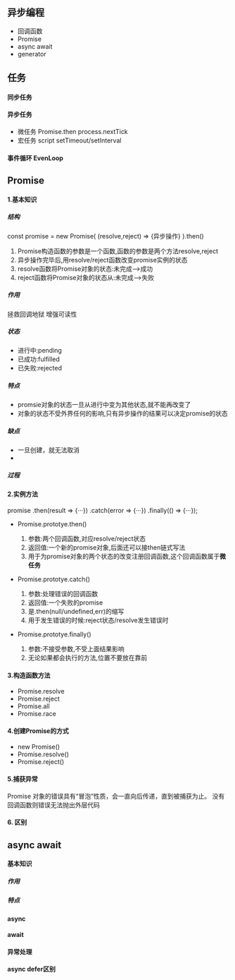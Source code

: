 ## 异步编程
- 回调函数
- Promise
- async await
- generator

## 任务
#### 同步任务

#### 异步任务
- 微任务
  Promise.then process.nextTick
- 宏任务
  script setTimeout/setInterval

#### 事件循环 EvenLoop

## Promise
#### 1.基本知识
##### 结构
const promise = new Promise( (resolve,reject) => {异步操作} ).then()
1. Promise构造函数的参数是一个函数,函数的参数是两个方法resolve,reject
2. 异步操作完毕后,用resolve/reject函数改变promise实例的状态
3. resolve函数将Promise对象的状态:未完成-->成功
4. reject函数将Promise对象的状态从:未完成-->失败

##### 作用
拯救回调地狱
增强可读性

##### 状态
- 进行中:pending
- 已成功:fulfilled
- 已失败:rejected
  
##### 特点
- promsie对象的状态一旦从进行中变为其他状态,就不能再改变了
- 对象的状态不受外界任何的影响,只有异步操作的结果可以决定promise的状态


##### 缺点
- 一旦创建，就无法取消
- 
##### 过程

#### 2.实例方法
promise
.then(result => {···})
.catch(error => {···})
.finally(() => {···});

- Promise.prototye.then()
  1. 参数:两个回调函数,对应resolve/reject状态
  2. 返回值:一个新的promise对象,后面还可以接then链式写法
  3. 用于为promise对象的两个状态的改变注册回调函数,这个回调函数属于**微任务**

- Promise.prototye.catch()
  1. 参数:处理错误的回调函数
  2. 返回值:一个失败的promise
  3. 是.then(null/undefined,err)的缩写
  4. 用于发生错误的时候:reject状态/resolve发生错误时

- Promise.prototye.finally()
  1. 参数:不接受参数,不受上面结果影响
  2. 无论如果都会执行的方法,位置不要放在靠前
  
#### 3.构造函数方法
- Promise.resolve
- Promise.reject
- Promise.all
- Promise.race

#### 4.创建Promise的方式
- new Promise()
- Promise.resolve()
- Promise.reject()

#### 5.捕获异常
Promise 对象的错误具有“冒泡”性质，会一直向后传递，直到被捕获为止。
没有回调函数则错误无法抛出外层代码

#### 6. 区别
## async await
####  基本知识
##### 作用
##### 特点

#### async
#### await
#### 异常处理
#### async defer区别